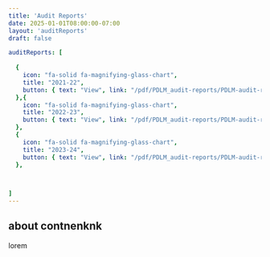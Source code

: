 ```yaml
---
title: 'Audit Reports'
date: 2025-01-01T08:00:00-07:00
layout: 'auditReports'
draft: false

auditReports: [
  
  {
    icon: "fa-solid fa-magnifying-glass-chart",
    title: "2021-22",
    button: { text: "View", link: "/pdf/PDLM_audit-reports/PDLM-audit-report-21-22.pdf" }
  },{
    icon: "fa-solid fa-magnifying-glass-chart",
    title: "2022-23",
    button: { text: "View", link: "/pdf/PDLM_audit-reports/PDLM-audit-report-22-23.pdf" }
  },
  {
    icon: "fa-solid fa-magnifying-glass-chart",
    title: "2023-24",
    button: { text: "View", link: "/pdf/PDLM_audit-reports/PDLM-audit-report-23-24.pdf" }
  },
 


]
---
```


## about contnenknk
<!-- <i class="fa-solid fa-magnifying-glass-chart"></i> -->
<!-- <i class="fa-solid fa-chart-line"></i> -->
lorem

